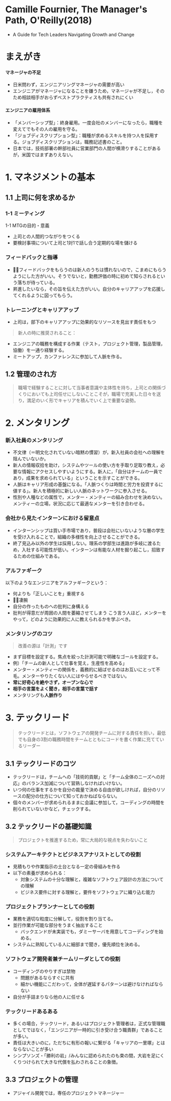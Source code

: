 # Camille Fournier, The Manager's Path, O'Reilly(2018)
- A Guide for Tech Leaders Navigating Growth and Change

# まえがき
#### マネージャの不足
- 日米問わず，エンジニアリングマネージャの需要が高い
- エンジニアがマネージャになることを嫌うため，マネージャが不足し，そのため相談相手がおらずベストプラクティスも共有されにくい

#### エンジニアの雇用体系
- 「メンバーシップ型」：終身雇用。一度会社のメンバーになったら，職種を変えてでもその人の雇用を守る。
- 「ジョブディスクリプション型」：職種が求めるスキルを持つ人を採用する。ジョブディスクリプションは，職務記述書のこと。
- 日本では，技術部署の幹部社員に営業部門の人間が横滑りすることがあるが，米国ではまずありえない。

# 1. マネジメントの基本
## 1.1 上司に何を求めるか
### 1-1 ミーティング
1-1 MTGの目的・意義
- 上司との人間的つながりをつくる
- 要検討事項について上司と1対1で話し合う定期的な場を儲ける

### フィードバックと指導
- フィードバックをもらうのは新人のうちは慣れないので，こまめにもらうようにした方がいい。そうでないと，勤務評価の時に初めて知らされるという落ちが待っている。
- 昇進したいなら，その旨を伝えた方がいい。自分のキャリアアップを応援してくれるように図ってもらう。
### トレーニングとキャリアアップ
- 上司は，部下のキャリアアップに効果的なリソースを見出す責任をもつ

>新人の時に推奨されること：
- エンジニアの職務を構成する作業（テスト，プロジェクト管理，製品管理，協働）を一通り経験する。
- ミートアップ，カンファレンスに参加して人脈を作る。

## 1.2 管理のされ方
>職場で経験することに対して当事者意識や主体性を持ち，上司との関係づくりにおいても上司任せにしないことこそが，職場で充実した日々を送り，満足のいく形でキャリアを積んでいく上で重要な姿勢。

# 2. メンタリング
### 新入社員のメンタリング
- 不文律（＝明文化されていない暗黙の慣習）が，新入社員の会社への理解を阻んでいないか。
- 新人の情報収拾を助け，システムやツールの使い方を手取り足取り教え，必要な情報にアクセスしやすいようにする。新人に，「自分はチームの一員であり，成果を求められている」ということを示すことができる。
- 人脈はキャリア形成の基盤になる。「人脈つくりは時間と労力を投資するに値する」。新人を積極的に新しい人脈のネットワークに参入させる。
- 性別や人種などの属性で，メンター・メンティーの組み合わせを決めない。メンティーの立場，状況に応じて最適なメンターを引き合わせる。

### 会社から見たインターンにおける留意点
- インターンシップは買い手市場であり，普段は会社にいないような層の学生を受け入れることで，組織の多様性を向上させることができる。
- 終了見込み以外の学生は採用しない。理系の学部生は進路が多岐に渡るため，入社する可能性が低い。インターンは有能な人材を掘り起こし，招致するための仕組みである。

### アルファギーク
以下のようなエンジニアをアルファギークという：
- 何よりも「正しいことを」重視する
- 凄腕
- 自分の作ったものへの批判に身構える
- 批判が得意だが周囲の人間を萎縮させてしまう
こう言う人ほど，メンターをやって，どのように効果的に人に教えられるかを学ぶべき。

### メンタリングのコツ
> 改善の源は「計測」です
- まず目標を設定する。焦点を絞った計測可能で明確なゴールを設定する。
- 例）「チームの新人として仕事を覚え，生産性を高める」
- メンター・メンティーの関係を，義務的に結ばせるのはお互いにとって不毛。メンターやりたくない人にはやらせるべきではない。
- **常に好奇心を絶やさず，オープンな心で**
- **相手の言葉をよく聞き，相手の言葉で話す**
- メンタリングも**人脈作り**
# 3. テックリード
> テックリードとは，ソフトウェアの開発チームに対する責任を担い，最低でも自身の3割の職務時間をチームとともにコードを書く作業に充てているリーダー

## 3.1 テックリードのコツ
- テックリードは，チームへの「技術的貢献」と「チーム全体のニーズへの対応」のバランス加減について習熟しなければいけない。
- いつ何の仕事をするかを自分の裁量で決める自由が欲しければ，自分のリソースの配分の仕方について知っておかねばならない。
- 個々のメンバーが求められるままに会議に参加して，コーディングの時間を削られていないかなど，チェックする。

## 3.2 テックリードの基礎知識
> プロジェクトを推進するため，常に大局的な視点を失わないこと

### システムアーキテクトとビジネスアナリストとしての役割
- 見積もりや作業指示の土台となる一定の骨組みを作る
- 以下の素養が求められる：
    - 対象システムの十分な理解と，複雑なソフトウェア設計の方法についての理解
    - ビジネス要件に対する理解と，要件をソフトウェアに織り込む能力

### プロジェクトプランナーとしての役割
- 業務を適切な粒度に分解して，役割を割り当てる。
- 並行作業が可能な部分をうまく抽出すること
    - バックエンドが未実装でも，ダミーサーバを用意してコーディングを始める。
- システムに熟知している人に細部まで聞き，優先順位を決める。

### ソフトウェア開発者兼チームリーダとしての役割
- コーディングのやりすぎは禁物
    - 問題があるならすぐに共有
    - 細かい機能にこだわって，全体が遅延するパターンは避けなければならない
- 自分が手詰まりなら他の人に任せる

### テックリードあるある
- 多くの場合，テックリード，あるいはプロジェクト管理者は，正式な管理職としてではなく，「エンジニアが一時的に引き受け合う職責群」であることが多い。
- 責任は大きいのに，ただちに有形の報いに繋がる「キャリアの一里塚」とはならないことが多い
- シンプソンズ・「勝利の岩」/みんなに認められたのも束の間，大岩を足にくくりつけられて大きな代償を払わされることの象徴。

## 3.3 プロジェクトの管理
- アジャイル開発では，専任のプロジェクトマネージャー